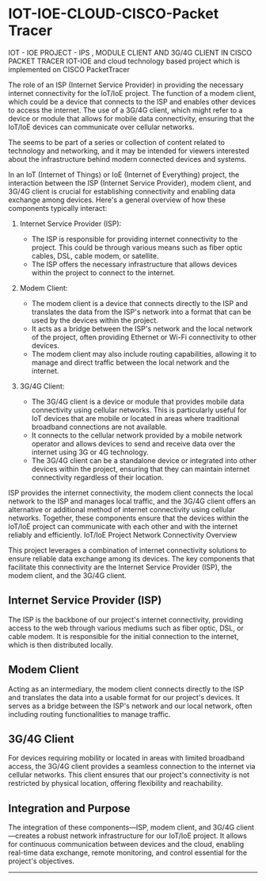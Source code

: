 # IOT-IOE-CLOUD-CISCO-Packet Tracer
IOT - IOE PROJECT - IPS , MODULE CLIENT AND 3G/4G CLIENT IN CISCO PACKET TRACER
IOT-IOE and cloud technology based project 
which is implemented on CISCO PacketTracer 

 The role of an ISP (Internet Service Provider) in providing the necessary internet connectivity for the IoT/IoE project.
 The function of a modem client, which could be a device that connects to the ISP and enables other devices to access the internet.
 The use of a 3G/4G client, which might refer to a device or module that allows for mobile data connectivity, ensuring that the IoT/IoE devices can communicate over cellular networks.

The  seems to be part of a series or collection of content related to technology and networking, and it may be intended for viewers interested about the infrastructure behind modern connected devices and systems.


In an IoT (Internet of Things) or IoE (Internet of Everything) project, the interaction between the ISP (Internet Service Provider), modem client, and 3G/4G client is crucial for establishing connectivity and enabling data exchange among devices. Here's a general overview of how these components typically interact:

1. Internet Service Provider (ISP):
   - The ISP is responsible for providing internet connectivity to the project. This could be through various means such as fiber optic cables, DSL, cable modem, or satellite.
   - The ISP offers the necessary infrastructure that allows devices within the project to connect to the internet.

2. Modem Client:
   - The modem client is a device that connects directly to the ISP and translates the data from the ISP's network into a format that can be used by the devices within the project.
   - It acts as a bridge between the ISP's network and the local network of the project, often providing Ethernet or Wi-Fi connectivity to other devices.
   - The modem client may also include routing capabilities, allowing it to manage and direct traffic between the local network and the internet.

3. 3G/4G Client:
   - The 3G/4G client is a device or module that provides mobile data connectivity using cellular networks. This is particularly useful for IoT devices that are mobile or located in areas where traditional broadband connections are not available.
   - It connects to the cellular network provided by a mobile network operator and allows devices to send and receive data over the internet using 3G or 4G technology.
   - The 3G/4G client can be a standalone device or integrated into other devices within the project, ensuring that they can maintain internet connectivity regardless of their location.

ISP provides the internet connectivity, the modem client connects the local network to the ISP and manages local traffic, and the 3G/4G client offers an alternative or additional method of internet connectivity using cellular networks. Together, these components ensure that the devices within the IoT/IoE project can communicate with each other and with the internet reliably and efficiently.
IoT/IoE Project Network Connectivity Overview

This project leverages a combination of internet connectivity solutions to ensure reliable data exchange among its devices. The key components that facilitate this connectivity are the Internet Service Provider (ISP), the modem client, and the 3G/4G client.

## Internet Service Provider (ISP)
The ISP is the backbone of our project's internet connectivity, providing access to the web through various mediums such as fiber optic, DSL, or cable modem. It is responsible for the initial connection to the internet, which is then distributed locally.

## Modem Client
Acting as an intermediary, the modem client connects directly to the ISP and translates the data into a usable format for our project's devices. It serves as a bridge between the ISP's network and our local network, often including routing functionalities to manage traffic.

## 3G/4G Client
For devices requiring mobility or located in areas with limited broadband access, the 3G/4G client provides a seamless connection to the internet via cellular networks. This client ensures that our project's connectivity is not restricted by physical location, offering flexibility and reachability.

## Integration and Purpose
The integration of these components—ISP, modem client, and 3G/4G client—creates a robust network infrastructure for our IoT/IoE project. It allows for continuous communication between devices and the cloud, enabling real-time data exchange, remote monitoring, and control essential for the project's objectives.

---

